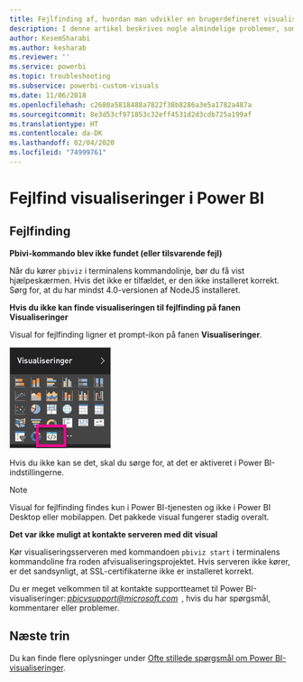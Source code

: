 ```yaml
---
title: Fejlfinding af, hvordan man udvikler en brugerdefineret visualisering i Power BI
description: I denne artikel beskrives nogle almindelige problemer, som kan opstå under udviklingen eller oprettelsen af en brugerdefineret visualisering i Power BI.
author: KesemSharabi
ms.author: kesharab
ms.reviewer: ''
ms.service: powerbi
ms.topic: troubleshooting
ms.subservice: powerbi-custom-visuals
ms.date: 11/06/2018
ms.openlocfilehash: c2680a5818488a7822f38b8286a3e5a1782a487a
ms.sourcegitcommit: 8e3d53cf971853c32eff4531d2d3cdb725a199af
ms.translationtype: HT
ms.contentlocale: da-DK
ms.lasthandoff: 02/04/2020
ms.locfileid: "74999761"
---
```

# <a name="troubleshoot-power-bi-visuals"></a>Fejlfind visualiseringer i Power BI

## <a name="debug"></a>Fejlfinding

**Pbivi-kommando blev ikke fundet (eller tilsvarende fejl)**

Når du kører `pbiviz` i terminalens kommandolinje, bør du få vist hjælpeskærmen. Hvis det ikke er tilfældet, er den ikke installeret korrekt. Sørg for, at du har mindst 4.0-versionen af NodeJS installeret.

**Hvis du ikke kan finde visualiseringen til fejlfinding på fanen Visualiseringer**

Visual for fejlfinding ligner et prompt-ikon på fanen **Visualiseringer**.

![Valg af visualisering](media/power-bi-custom-visuals-troubleshoot/powerbi-developer-visual-selection.png)

Hvis du ikke kan se det, skal du sørge for, at det er aktiveret i Power BI-indstillingerne.

> [!NOTE]
> Visual for fejlfinding findes kun i Power BI-tjenesten og ikke i Power BI Desktop eller mobilappen. Det pakkede visual fungerer stadig overalt.

**Det var ikke muligt at kontakte serveren med dit visual**

Kør visualiseringsserveren med kommandoen `pbiviz start` i terminalens kommandoline fra roden afvisualiseringsprojektet. Hvis serveren ikke kører, er det sandsynligt, at SSL-certifikaterne ikke er installeret korrekt.

Du er meget velkommen til at kontakte supportteamet til Power BI-visualiseringer: *pbicvsupport@microsoft.com*  , hvis du har spørgsmål, kommentarer eller problemer.

## <a name="next-steps"></a>Næste trin

Du kan finde flere oplysninger under [Ofte stillede spørgsmål om Power BI-visualiseringer](power-bi-custom-visuals-faq.md#organizational-power-bi-visuals).